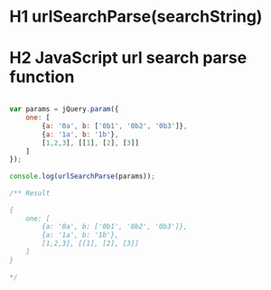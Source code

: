 # H1 urlSearchParse(searchString)
# H2 JavaScript url search parse function 

```javascript

var params = jQuery.param({
    one: [
        {a: '0a', b: ['0b1', '0b2', '0b3']},
        {a: '1a', b: '1b'},
        [1,2,3], [[1], [2], [3]]
    ]
});
 
console.log(urlSearchParse(params));
 
/** Result
 
{
    one: [
        {a: '0a', b: ['0b1', '0b2', '0b3']},
        {a: '1a', b: '1b'},
        [1,2,3], [[1], [2], [3]]
    ]
}
 
*/

